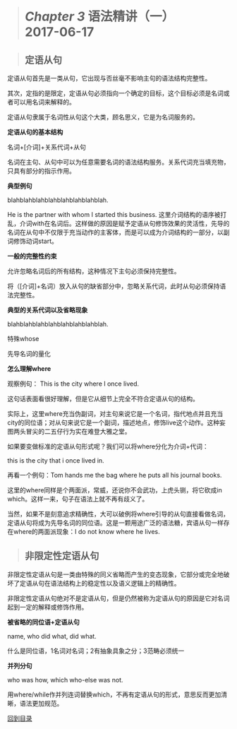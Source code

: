 ># *Chapter 3* 语法精讲（一）            2017-06-17



>## 定语从句

定语从句首先是一类从句，它出现与否丝毫不影响主句的语法结构完整性。

其次，定指的是限定，定语从句必须指向一个确定的目标，这个目标必须是名词或者可以用名词来解释的。

定语从句隶属于名词性从句这个大类，顾名思义，它是为名词服务的。

**定语从句的基本结构**

名词+[介词]+关系代词+从句

名词在主句、从句中可以为任意需要名词的语法结构服务。关系代词充当填充物，只具有部分的指示作用。

**典型例句**

blahblahblahblahblahblahblahblah.

He is the partner with whom I started this business. 这里介词结构的语序被打乱，介词with在名词后。这样做的原因是赋予定语从句修饰效果的灵活性，先导的名词在从句中不仅限于充当动作的主客体，而是可以成为介词结构的一部分，以副词修饰动词start。

**一般的完整性约束**

允许忽略名词后的所有结构，这种情况下主句必须保持完整性。

将（[介词]+名词）放入从句的缺省部分中，忽略关系代词，此时从句必须保持语法完整性。

**典型的关系代词以及省略现象**

blahblahblahblahblahblahblahblah.

特殊whose

先导名词的量化

**怎么理解where**

观察例句： This is the city where I once lived.

这句话表面看很好理解，但是它从细节上完全不符合定语从句的结构。

实际上，这里where充当伪副词，对主句来说它是一个名词，指代地点并且充当city的同位语；对从句来说它是一个副词，描述地点，修饰live这个动作。这种妄图两头冒尖的二五仔行为实在难登大雅之堂。

如果要变做标准的定语从句形式呢？我们可以将where分化为介词+代词：

this is the city that i once lived in.

再看一个例句：Tom hands me the bag where he puts all his journal books.

这里的where同样是个两面派，常威，还说你不会武功，上虎头铡，将它砍成in which。这样一来，句子在语法上就不再有歧义了。

当然，如果不是刻意追求精确性，大可以破例将where引导的从句直接看做名词，定语从句将成为先导名词的同位语。这是一颗用途广泛的语法糖，宾语从句一样存在where的两面派现象：I do not know where he lives. 

>## 非限定性定语从句

非限定性定语从句是一类由特殊的同义省略而产生的变态现象，它部分或完全地破坏了定语从句在语法结构上的稳定性以及语义逻辑上的精确性。

非限定性定语从句绝对不是定语从句，但是仍然被称为定语从句的原因是它对名词起到一定的解释或修饰作用。

**被省略的同位语+定语从句**

name, who did what, did what.

什么是同位语，1名词对名词；2有抽象具象之分；3范畴必须统一

**并列分句**

who was how, which who-else was not.

用where/while作并列连词替换which，不再有定语从句的形式，意思反而更加清晰，语法更加规范。



[回到目录](https://github.com/Comac123/EN666/blob/master/README.md)

